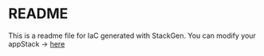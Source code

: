 # README
This is a readme file for IaC generated with StackGen.
You can modify your appStack -> [here](http://main.dev.stackgen.com/appstacks/18dad27c-456f-49f5-a278-3803b2ce17da)
